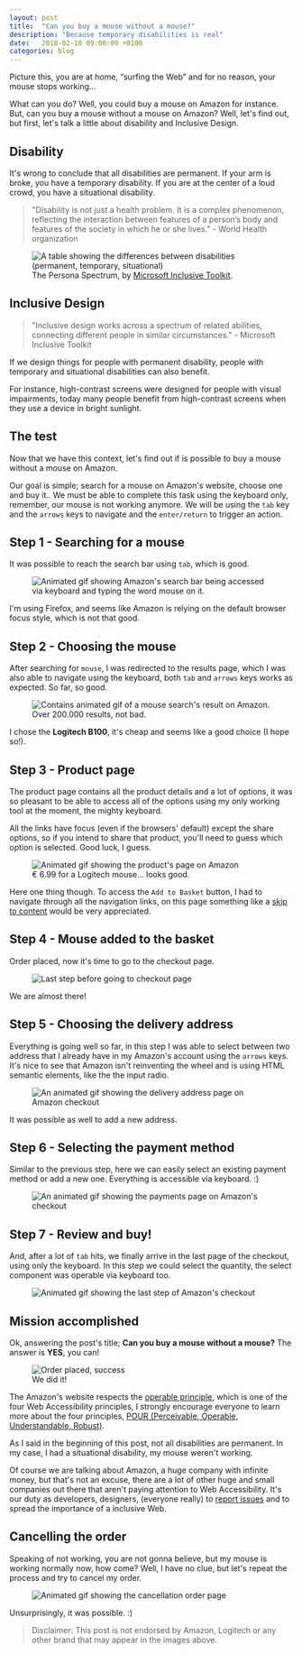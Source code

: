 ```yaml
---
layout: post
title:  "Can you buy a mouse without a mouse?"
description: "Because temporary disabilities is real"
date:   2018-02-10 09:00:00 +0100
categories: blog
---
```


Picture this, you are at home, “surfing the Web” and for no reason, your mouse stops working…

What can you do? Well, you could buy a mouse on Amazon for instance. But, can you buy a mouse without a mouse on Amazon? Well, let's find out, but first, let's talk a little about disability and Inclusive Design.

## Disability

It's wrong to conclude that all disabilities are permanent. If your arm is broke, you have a temporary disability. If you are at the center of a loud crowd, you have a situational disability.

> "Disability is not just a health problem. It is a complex phenomenon, reflecting the interaction between features of a person’s body and features of the society in which he or she lives." - World Health organization

<figure>
  <picture>
    <img src="/img/disabilities.jpg" alt="A table showing the differences between disabilities (permanent, temporary, situational)" />
  </picture>
  <figcaption>
    The Persona Spectrum, by <a href="https://www.microsoft.com/en-us/design/inclusive">Microsoft Inclusive Toolkit</a>.
  </figcaption>
</figure>

## Inclusive Design

> "Inclusive design works across a spectrum of related abilities, connecting different people in similar circumstances." - Microsoft Inclusive Toolkit

If we design things for people with permanent disability, people with temporary and situational disabilities can also benefit.

For instance, high-contrast screens were designed for people with visual impairments, today many people benefit from high-contrast screens when they use a device in bright sunlight.

## The test

Now that we have this context, let's find out if is possible to buy a mouse without a mouse on Amazon.

Our goal is simple; search for a mouse on Amazon's website, choose one and buy it.. We must be able to complete this task using the keyboard only, remember, our mouse is not working anymore. We will be using the `tab` key and the `arrows` keys to navigate and the `enter/return` to trigger an action.

## Step 1 - Searching for a mouse

It was possible to reach the search bar using `tab`, which is good.

<figure>
  <picture>
    <img class="u-special-image u-bordered-image" src="/img/gifs-post-mouse/01-search.gif" alt="Animated gif showing Amazon's search bar being accessed via keyboard and typing the word mouse on it." />
  </picture>
  <figcaption>
  </figcaption>
</figure>

I'm using Firefox, and seems like Amazon is relying on the default browser focus style, which is not that good.

## Step 2 - Choosing the mouse

After searching for `mouse`, I was redirected to the results page, which I was also able to navigate using the keyboard, both `tab` and `arrows` keys works as expected. So far, so good.

<figure>
  <picture>
    <img class="u-special-image u-bordered-image" src="/img/gifs-post-mouse/02-search-result.gif" alt="Contains animated gif of a mouse search's result on Amazon." />
  </picture>
  <figcaption>
    Over 200.000 results, not bad.
  </figcaption>
</figure>

I chose the **Logitech B100**, it's cheap and seems like a good choice (I hope so!).

## Step 3 - Product page

The product page contains all the product details and a lot of options, it was so pleasant to be able to access all of the options using my only working tool at the moment, the mighty keyboard.

All the links have focus (even if the browsers' default) except the share options, so if you intend to share that product, you'll need to guess which option is selected. Good luck, I guess.

<figure>
  <picture>
    <img class="u-special-image u-bordered-image" src="/img/gifs-post-mouse/03-product-page.gif" alt="Animated gif showing the product's page on Amazon" />
  </picture>
  <figcaption>
    € 6.99 for a Logitech mouse... looks good.
  </figcaption>
</figure>

Here one thing though. To access the `Add to Basket` button, I had to navigate through all the navigation links, on this page something like a [skip to content](https://webaim.org/techniques/skipnav/) would be very appreciated.

## Step 4 - Mouse added to the basket

Order placed, now it's time to go to the checkout page.

<figure>
  <picture>
    <img class="u-special-image u-bordered-image" src="/img/gifs-post-mouse/04-added-to-basket.gif" alt="Last step before going to checkout page" />
  </picture>
  <figcaption>
  </figcaption>
</figure>

We are almost there!

## Step 5 - Choosing the delivery address

Everything is going well so far, in this step I was able to select between two address that I already have in my Amazon's account using the `arrows` keys. It's nice to see that Amazon isn't reinventing the wheel and is using HTML semantic elements, like the the input radio.

<figure>
  <picture>
    <img class="u-special-image u-bordered-image" src="/img/gifs-post-mouse/05-delivery-address.gif" alt="An animated gif showing the delivery address page on Amazon checkout" />
  </picture>
  <figcaption>
  </figcaption>
</figure>

It was possible as well to add a new address.

## Step 6 - Selecting the payment method

Similar to the previous step, here we can easily select an existing payment method or add a new one. Everything is accessible via keyboard. :)

<figure>
  <picture>
    <img class="u-special-image u-bordered-image" src="/img/gifs-post-mouse/06-payment.gif" alt="An animated gif showing the payments page on Amazon's checkout" />
  </picture>
  <figcaption>
  </figcaption>
</figure>

## Step 7 - Review and buy!

And, after a lot of `tab` hits, we finally arrive in the last page of the checkout, using only the keyboard. In this step we could select the quantity, the select component was operable via keyboard too.

<figure>
  <picture>
    <img class="u-special-image u-bordered-image" src="/img/gifs-post-mouse/07-review-order.gif" alt="Animated gif showing the last step of Amazon's checkout" />
  </picture>
  <figcaption>
  </figcaption>
</figure>

## Mission accomplished

Ok, answering the post's title; **Can you buy a mouse without a mouse?** The answer is **YES**, you can!

<figure>
  <picture>
    <img class="u-special-image u-bordered-image" src="/img/gifs-post-mouse/08-success.gif" alt="Order placed, success" />
  </picture>
  <figcaption>
    We did it!
  </figcaption>
</figure>

The Amazon's website respects the [operable principle](https://webaim.org/articles/pour/operable), which is one of the four Web Accessibility principles, I strongly encourage everyone to learn more about the four principles, [POUR (Perceivable, Operable, Understandable, Robust)](https://webaim.org/articles/pour/).

As I said in the beginning of this post, not all disabilities are permanent. In my case, I had a situational disability, my mouse weren't working.

Of course we are talking about Amazon, a huge company with infinite money, but that's not an excuse, there are a lot of other huge and small companies out there that aren't paying attention to Web Accessibility. It's our duty as developers, designers, (everyone really) to [report issues](https://issues.a11y.rocks/) and to spread the importance of a inclusive Web.

## Cancelling the order

Speaking of not working, you are not gonna believe, but my mouse is working normally now, how come? Well, I have no clue, but let's repeat the process and try to cancel my order.

<figure>
  <picture>
    <img class="u-special-image u-bordered-image" src="/img/gifs-post-mouse/09-cancel.gif" alt="Animated gif showing the cancellation order page" />
  </picture>
  <figcaption>
  </figcaption>
</figure>

Unsurprisingly, it was possible. :)

> Disclaimer: This post is not endorsed by Amazon, Logitech or any other brand that may appear in the images above.
